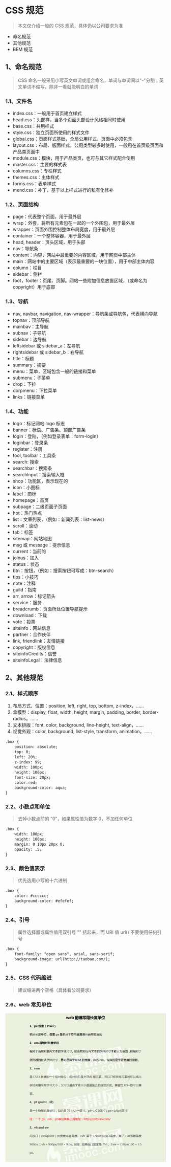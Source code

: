 # CSS 规范

> 本文仅介绍一般的 CSS 规范，具体仍以公司要求为准

- 命名规范
- 其他规范
- BEM 规范

## 1、命名规范

> CSS 命名一般采用小写英文单词或组合命名，单词与单词间以"-"分割；英文单词不缩写，除非一看就能明白的单词

### 1.1、文件名

- index.css：一般用于首页建立样式
- head.css：头部样，当多个页面头部设计风格相同时使用
- base.css：共用样式
- style.css：独立页面所使用的样式文件
- global.css：页面样式基础，全局公用样式，页面中必须包含
- layout.css：布局、版面样式，公用类型较多时使用，一般用在首页级页面和产品类页面中
- module.css：模块，用于产品类页，也可与其它样式配合使用
- master.css：主要的样式表
- columns.css：专栏样式
- themes.css：主体样式
- forms.css：表单样式
- mend.css：补丁，基于以上样式进行的私有化修补

### 1.2、页面结构

- page：代表整个页面，用于最外层
- wrap：外套，将所有元素包在一起的一个外围包，用于最外层
- wrapper：页面外围控制整体布局宽度，用于最外层
- container：一个整体容器，用于最外层
- head, header：页头区域，用于头部
- nav：导航条
- content：内容，网站中最重要的内容区域，用于网页中部主体
- main：网站中的主要区域（表示最重要的一块位置），用于中部主体内容
- column：栏目
- sidebar：侧栏
- foot，footer：页尾、页脚。网站一些附加信息放置区域，（或命名为 copyright）用于底部

### 1.3、导航

- nav, navbar, navigation, nav-wrapper：导航条或导航包，代表横向导航
- topnav：顶部导航
- mainbav：主导航
- subnav：子导航
- sidebar：边导航
- leftsidebar 或 sidebar_a：左导航
- rightsidebar 或 sidebar_b：右导航
- title：标题
- summary：摘要
- menu：菜单，区域包含一般的链接和菜单
- submenu：子菜单
- drop：下拉
- dorpmenu：下拉菜单
- links：链接菜单

### 1.4、功能

- logo：标记网站 logo 标志
- banner：标语、广告条、顶部广告条
- login：登陆，（例如登录表单：form-login）
- loginbar：登录条
- register：注册
- tool, toolbar：工具条
- search: 搜索
- searchbar：搜索条
- searchlnput：搜索输入框
- shop：功能区，表示现在的
- icon：小图标
- label：商标
- homepage：首页
- subpage：二级页面子页面
- hot：热门热点
- list：文章列表，（例如：新闻列表：list-news）
- scroll：滚动
- tab：标签
- sitemap：网站地图
- msg 或 message：提示信息
- current：当前的
- joinus：加入
- status：状态
- btn：按钮，（例如：搜索按钮可写成：btn-search）
- tips：小技巧
- note：注释
- guild：指南
- arr, arrow：标记箭头
- service：服务
- breadcrumb：页面所处位置导航提示
- download：下载
- vote：投票
- siteinfo：网站信息
- partner：合作伙伴
- link, friendlink：友情链接
- copyright：版权信息
- siteinfoCredits：信誉
- siteinfoLegal：法律信息

## 2、其他规范

### 2.1、样式顺序

1. 布局方式、位置：position, left, right, top, bottom, z-index，......
2. 盒模型：display, float, width, height, margin, padding, border, border-radius，......
3. 文本排版：font, color, background, line-height, text-align，......
4. 视觉外观：color, background, list-style, transform, animation，......

```
.box {
    position: absolute;
    top: 0;
    left: 20%;
    z-index: 99;
    width: 100px;
    height: 100px;
    font-size: 20px;
    color:red;
    background-color: aqua;
}
```

### 2.2、小数点和单位

> 去掉小数点前的 “0”，如果属性值为数字 0，不加任何单位

```
.box {
    width: 100px;
    height: 100px;
    margin: 0 10px 20px 0;
    opacity: .5;
}
```

### 2.3、颜色值表示

> 优先选用小写的十六进制

```
.box {
    color: #cccccc;
    background-color: #efefef;
}
```

### 2.4、引号

> 属性选择器或属性值用双引号 "" 括起来，而 URI 值 url() 不要使用任何引号

```
.box {
    font-family: "open sans", arial, sans-serif;
    background-image: url(http://taobao.com/);
}
```

### 2.5、CSS 代码缩进

> 建议缩进两个空格（具体看公司要求）

### 2.6、web 常见单位

![web常见单位](images/web常见单位.png)
